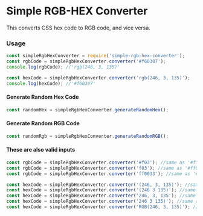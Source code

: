 # Simple RGB-HEX Converter

This converts CSS hex code to RGB code, and vice versa. 

### Usage
```javascript
const simpleRgbHexConverter = require('simple-rgb-hex-converter');
const rgbCode = simpleRgbHexConverter.converter('#f60387');
console.log(rgbCode); //'rgb(246, 3, 135)'

const hexCode = simpleRgbHexConverter.converter('rgb(246, 3, 135)');
console.log(hexCode); //'#f60387'
```

#### Generate Random Hex Code
```javascript
const randomHex = simpleRgbHexConverter.generateRandomHex();
```

#### Generate Random RGB Code
```javascript
const randomRgb = simpleRgbHexConverter.generateRandomRGB();
```

#### These are also valid inputs
```javascript
const rgbCode = simpleRgbHexConverter.converter('#f03'); //same as '#ff0033'
const rgbCode = simpleRgbHexConverter.converter('f03'); //same as '#ff0033'
const rgbCode = simpleRgbHexConverter.converter('ff0033'); //same as '#ff0033'

const hexCode = simpleRgbHexConverter.converter('(246, 3, 135)'); //same as 'rgb(246, 3, 135)'
const hexCode = simpleRgbHexConverter.converter('(246 3 135)'); //same as 'rgb(246, 3, 135)'
const hexCode = simpleRgbHexConverter.converter('246, 3, 135'); //same as 'rgb(246, 3, 135)'
const hexCode = simpleRgbHexConverter.converter('246 3 135)'); //same as 'rgb(246, 3, 135)'
const hexCode = simpleRgbHexConverter.converter('RGB(246, 3, 135)'); //same as 'rgb(246, 3, 135)'
```
